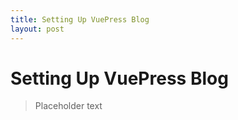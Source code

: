 ```yaml
---
title: Setting Up VuePress Blog
layout: post
---
```

# Setting Up VuePress Blog

> Placeholder text
